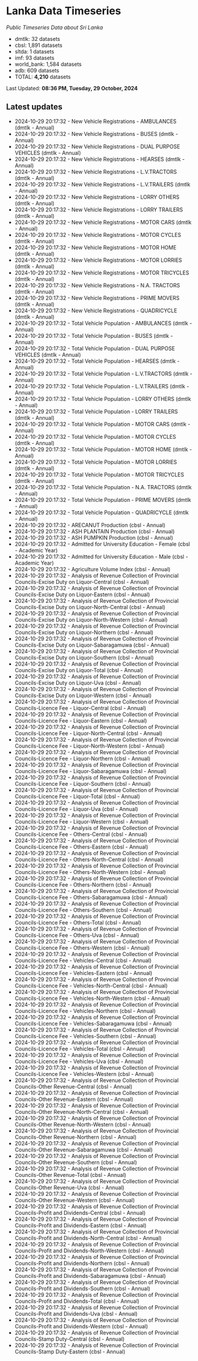 # Lanka Data Timeseries
*Public Timeseries Data about Sri Lanka*

* dmtlk: 32 datasets
* cbsl: 1,891 datasets
* sltda: 1 datasets
* imf: 93 datasets
* world_bank: 1,584 datasets
* adb: 609 datasets
* TOTAL: **4,210** datasets

Last Updated: **08:36 PM, Tuesday, 29 October, 2024**

## Latest updates

* 2024-10-29 20:17:32 - New Vehicle Registrations - AMBULANCES (dmtlk - Annual)
* 2024-10-29 20:17:32 - New Vehicle Registrations - BUSES (dmtlk - Annual)
* 2024-10-29 20:17:32 - New Vehicle Registrations - DUAL PURPOSE VEHICLES (dmtlk - Annual)
* 2024-10-29 20:17:32 - New Vehicle Registrations - HEARSES (dmtlk - Annual)
* 2024-10-29 20:17:32 - New Vehicle Registrations - L.V.TRACTORS (dmtlk - Annual)
* 2024-10-29 20:17:32 - New Vehicle Registrations - L.V.TRAILERS (dmtlk - Annual)
* 2024-10-29 20:17:32 - New Vehicle Registrations - LORRY OTHERS (dmtlk - Annual)
* 2024-10-29 20:17:32 - New Vehicle Registrations - LORRY TRAILERS (dmtlk - Annual)
* 2024-10-29 20:17:32 - New Vehicle Registrations - MOTOR CARS (dmtlk - Annual)
* 2024-10-29 20:17:32 - New Vehicle Registrations - MOTOR CYCLES (dmtlk - Annual)
* 2024-10-29 20:17:32 - New Vehicle Registrations - MOTOR HOME (dmtlk - Annual)
* 2024-10-29 20:17:32 - New Vehicle Registrations - MOTOR LORRIES (dmtlk - Annual)
* 2024-10-29 20:17:32 - New Vehicle Registrations - MOTOR TRICYCLES (dmtlk - Annual)
* 2024-10-29 20:17:32 - New Vehicle Registrations - N.A. TRACTORS (dmtlk - Annual)
* 2024-10-29 20:17:32 - New Vehicle Registrations - PRIME MOVERS (dmtlk - Annual)
* 2024-10-29 20:17:32 - New Vehicle Registrations - QUADRICYCLE (dmtlk - Annual)
* 2024-10-29 20:17:32 - Total Vehicle Population - AMBULANCES (dmtlk - Annual)
* 2024-10-29 20:17:32 - Total Vehicle Population - BUSES (dmtlk - Annual)
* 2024-10-29 20:17:32 - Total Vehicle Population - DUAL PURPOSE VEHICLES (dmtlk - Annual)
* 2024-10-29 20:17:32 - Total Vehicle Population - HEARSES (dmtlk - Annual)
* 2024-10-29 20:17:32 - Total Vehicle Population - L.V.TRACTORS (dmtlk - Annual)
* 2024-10-29 20:17:32 - Total Vehicle Population - L.V.TRAILERS (dmtlk - Annual)
* 2024-10-29 20:17:32 - Total Vehicle Population - LORRY OTHERS (dmtlk - Annual)
* 2024-10-29 20:17:32 - Total Vehicle Population - LORRY TRAILERS (dmtlk - Annual)
* 2024-10-29 20:17:32 - Total Vehicle Population - MOTOR CARS (dmtlk - Annual)
* 2024-10-29 20:17:32 - Total Vehicle Population - MOTOR CYCLES (dmtlk - Annual)
* 2024-10-29 20:17:32 - Total Vehicle Population - MOTOR HOME (dmtlk - Annual)
* 2024-10-29 20:17:32 - Total Vehicle Population - MOTOR LORRIES (dmtlk - Annual)
* 2024-10-29 20:17:32 - Total Vehicle Population - MOTOR TRICYCLES (dmtlk - Annual)
* 2024-10-29 20:17:32 - Total Vehicle Population - N.A. TRACTORS (dmtlk - Annual)
* 2024-10-29 20:17:32 - Total Vehicle Population - PRIME MOVERS (dmtlk - Annual)
* 2024-10-29 20:17:32 - Total Vehicle Population - QUADRICYCLE (dmtlk - Annual)
* 2024-10-29 20:17:32 - ARECANUT Production (cbsl - Annual)
* 2024-10-29 20:17:32 - ASH PLANTAIN Production (cbsl - Annual)
* 2024-10-29 20:17:32 - ASH PUMPKIN Production (cbsl - Annual)
* 2024-10-29 20:17:32 - Admitted for University Education - Female (cbsl - Academic Year)
* 2024-10-29 20:17:32 - Admitted for University Education - Male (cbsl - Academic Year)
* 2024-10-29 20:17:32 - Agriculture Volume Index (cbsl - Annual)
* 2024-10-29 20:17:32 - Analysis of Revenue Collection of Provincial Councils-Excise Duty on Liquor-Central (cbsl - Annual)
* 2024-10-29 20:17:32 - Analysis of Revenue Collection of Provincial Councils-Excise Duty on Liquor-Eastern (cbsl - Annual)
* 2024-10-29 20:17:32 - Analysis of Revenue Collection of Provincial Councils-Excise Duty on Liquor-North-Central (cbsl - Annual)
* 2024-10-29 20:17:32 - Analysis of Revenue Collection of Provincial Councils-Excise Duty on Liquor-North-Western (cbsl - Annual)
* 2024-10-29 20:17:32 - Analysis of Revenue Collection of Provincial Councils-Excise Duty on Liquor-Northern (cbsl - Annual)
* 2024-10-29 20:17:32 - Analysis of Revenue Collection of Provincial Councils-Excise Duty on Liquor-Sabaragamuwa (cbsl - Annual)
* 2024-10-29 20:17:32 - Analysis of Revenue Collection of Provincial Councils-Excise Duty on Liquor-Southern (cbsl - Annual)
* 2024-10-29 20:17:32 - Analysis of Revenue Collection of Provincial Councils-Excise Duty on Liquor-Total (cbsl - Annual)
* 2024-10-29 20:17:32 - Analysis of Revenue Collection of Provincial Councils-Excise Duty on Liquor-Uva (cbsl - Annual)
* 2024-10-29 20:17:32 - Analysis of Revenue Collection of Provincial Councils-Excise Duty on Liquor-Western (cbsl - Annual)
* 2024-10-29 20:17:32 - Analysis of Revenue Collection of Provincial Councils-Licence Fee - Liquor-Central (cbsl - Annual)
* 2024-10-29 20:17:32 - Analysis of Revenue Collection of Provincial Councils-Licence Fee - Liquor-Eastern (cbsl - Annual)
* 2024-10-29 20:17:32 - Analysis of Revenue Collection of Provincial Councils-Licence Fee - Liquor-North-Central (cbsl - Annual)
* 2024-10-29 20:17:32 - Analysis of Revenue Collection of Provincial Councils-Licence Fee - Liquor-North-Western (cbsl - Annual)
* 2024-10-29 20:17:32 - Analysis of Revenue Collection of Provincial Councils-Licence Fee - Liquor-Northern (cbsl - Annual)
* 2024-10-29 20:17:32 - Analysis of Revenue Collection of Provincial Councils-Licence Fee - Liquor-Sabaragamuwa (cbsl - Annual)
* 2024-10-29 20:17:32 - Analysis of Revenue Collection of Provincial Councils-Licence Fee - Liquor-Southern (cbsl - Annual)
* 2024-10-29 20:17:32 - Analysis of Revenue Collection of Provincial Councils-Licence Fee - Liquor-Total (cbsl - Annual)
* 2024-10-29 20:17:32 - Analysis of Revenue Collection of Provincial Councils-Licence Fee - Liquor-Uva (cbsl - Annual)
* 2024-10-29 20:17:32 - Analysis of Revenue Collection of Provincial Councils-Licence Fee - Liquor-Western (cbsl - Annual)
* 2024-10-29 20:17:32 - Analysis of Revenue Collection of Provincial Councils-Licence Fee - Others-Central (cbsl - Annual)
* 2024-10-29 20:17:32 - Analysis of Revenue Collection of Provincial Councils-Licence Fee - Others-Eastern (cbsl - Annual)
* 2024-10-29 20:17:32 - Analysis of Revenue Collection of Provincial Councils-Licence Fee - Others-North-Central (cbsl - Annual)
* 2024-10-29 20:17:32 - Analysis of Revenue Collection of Provincial Councils-Licence Fee - Others-North-Western (cbsl - Annual)
* 2024-10-29 20:17:32 - Analysis of Revenue Collection of Provincial Councils-Licence Fee - Others-Northern (cbsl - Annual)
* 2024-10-29 20:17:32 - Analysis of Revenue Collection of Provincial Councils-Licence Fee - Others-Sabaragamuwa (cbsl - Annual)
* 2024-10-29 20:17:32 - Analysis of Revenue Collection of Provincial Councils-Licence Fee - Others-Southern (cbsl - Annual)
* 2024-10-29 20:17:32 - Analysis of Revenue Collection of Provincial Councils-Licence Fee - Others-Total (cbsl - Annual)
* 2024-10-29 20:17:32 - Analysis of Revenue Collection of Provincial Councils-Licence Fee - Others-Uva (cbsl - Annual)
* 2024-10-29 20:17:32 - Analysis of Revenue Collection of Provincial Councils-Licence Fee - Others-Western (cbsl - Annual)
* 2024-10-29 20:17:32 - Analysis of Revenue Collection of Provincial Councils-Licence Fee - Vehicles-Central (cbsl - Annual)
* 2024-10-29 20:17:32 - Analysis of Revenue Collection of Provincial Councils-Licence Fee - Vehicles-Eastern (cbsl - Annual)
* 2024-10-29 20:17:32 - Analysis of Revenue Collection of Provincial Councils-Licence Fee - Vehicles-North-Central (cbsl - Annual)
* 2024-10-29 20:17:32 - Analysis of Revenue Collection of Provincial Councils-Licence Fee - Vehicles-North-Western (cbsl - Annual)
* 2024-10-29 20:17:32 - Analysis of Revenue Collection of Provincial Councils-Licence Fee - Vehicles-Northern (cbsl - Annual)
* 2024-10-29 20:17:32 - Analysis of Revenue Collection of Provincial Councils-Licence Fee - Vehicles-Sabaragamuwa (cbsl - Annual)
* 2024-10-29 20:17:32 - Analysis of Revenue Collection of Provincial Councils-Licence Fee - Vehicles-Southern (cbsl - Annual)
* 2024-10-29 20:17:32 - Analysis of Revenue Collection of Provincial Councils-Licence Fee - Vehicles-Total (cbsl - Annual)
* 2024-10-29 20:17:32 - Analysis of Revenue Collection of Provincial Councils-Licence Fee - Vehicles-Uva (cbsl - Annual)
* 2024-10-29 20:17:32 - Analysis of Revenue Collection of Provincial Councils-Licence Fee - Vehicles-Western (cbsl - Annual)
* 2024-10-29 20:17:32 - Analysis of Revenue Collection of Provincial Councils-Other Revenue-Central (cbsl - Annual)
* 2024-10-29 20:17:32 - Analysis of Revenue Collection of Provincial Councils-Other Revenue-Eastern (cbsl - Annual)
* 2024-10-29 20:17:32 - Analysis of Revenue Collection of Provincial Councils-Other Revenue-North-Central (cbsl - Annual)
* 2024-10-29 20:17:32 - Analysis of Revenue Collection of Provincial Councils-Other Revenue-North-Western (cbsl - Annual)
* 2024-10-29 20:17:32 - Analysis of Revenue Collection of Provincial Councils-Other Revenue-Northern (cbsl - Annual)
* 2024-10-29 20:17:32 - Analysis of Revenue Collection of Provincial Councils-Other Revenue-Sabaragamuwa (cbsl - Annual)
* 2024-10-29 20:17:32 - Analysis of Revenue Collection of Provincial Councils-Other Revenue-Southern (cbsl - Annual)
* 2024-10-29 20:17:32 - Analysis of Revenue Collection of Provincial Councils-Other Revenue-Total (cbsl - Annual)
* 2024-10-29 20:17:32 - Analysis of Revenue Collection of Provincial Councils-Other Revenue-Uva (cbsl - Annual)
* 2024-10-29 20:17:32 - Analysis of Revenue Collection of Provincial Councils-Other Revenue-Western (cbsl - Annual)
* 2024-10-29 20:17:32 - Analysis of Revenue Collection of Provincial Councils-Profit and Dividends-Central (cbsl - Annual)
* 2024-10-29 20:17:32 - Analysis of Revenue Collection of Provincial Councils-Profit and Dividends-Eastern (cbsl - Annual)
* 2024-10-29 20:17:32 - Analysis of Revenue Collection of Provincial Councils-Profit and Dividends-North-Central (cbsl - Annual)
* 2024-10-29 20:17:32 - Analysis of Revenue Collection of Provincial Councils-Profit and Dividends-North-Western (cbsl - Annual)
* 2024-10-29 20:17:32 - Analysis of Revenue Collection of Provincial Councils-Profit and Dividends-Northern (cbsl - Annual)
* 2024-10-29 20:17:32 - Analysis of Revenue Collection of Provincial Councils-Profit and Dividends-Sabaragamuwa (cbsl - Annual)
* 2024-10-29 20:17:32 - Analysis of Revenue Collection of Provincial Councils-Profit and Dividends-Southern (cbsl - Annual)
* 2024-10-29 20:17:32 - Analysis of Revenue Collection of Provincial Councils-Profit and Dividends-Total (cbsl - Annual)
* 2024-10-29 20:17:32 - Analysis of Revenue Collection of Provincial Councils-Profit and Dividends-Uva (cbsl - Annual)
* 2024-10-29 20:17:32 - Analysis of Revenue Collection of Provincial Councils-Profit and Dividends-Western (cbsl - Annual)
* 2024-10-29 20:17:32 - Analysis of Revenue Collection of Provincial Councils-Stamp Duty-Central (cbsl - Annual)
* 2024-10-29 20:17:32 - Analysis of Revenue Collection of Provincial Councils-Stamp Duty-Eastern (cbsl - Annual)